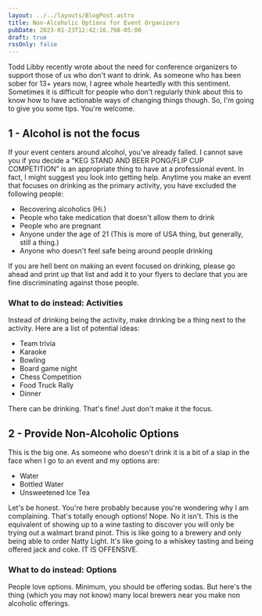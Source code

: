 ```yaml
---
layout: ../../layouts/BlogPost.astro
title: Non-Alcoholic Options for Event Organizers
pubDate: 2023-01-23T12:42:16.798-05:00
draft: true
rssOnly: false
---
```

Todd Libby recently wrote about the need for conference organizers to support those of us who don't want to drink. As someone who has been sober for 13+ years now, I agree whole heartedly with this sentiment. Sometimes it is difficult for people who don't regularly think about this to know how to have actionable ways of changing things though. So, I'm going to give you some tips. You're welcome.

## 1 - Alcohol is not the focus

If your event centers around alcohol, you've already failed. I cannot save you if you decide a “KEG STAND AND BEER PONG/FLIP CUP COMPETITION” is an appropriate thing to have at a professional event. In fact, I might suggest you look into getting help. Anytime you make an event that focuses on drinking as the primary activity, you have excluded the following people:

- Recovering alcoholics (Hi.)
- People who take medication that doesn't allow them to drink
- People who are pregnant
- Anyone under the age of 21 (This is more of USA thing, but generally, still a thing.)
- Anyone who doesn't feel safe being around people drinking

If you are hell bent on making an event focused on drinking, please go ahead and print up that list and add it to your flyers to declare that you are fine discriminating against those people.

### What to do instead: Activities

Instead of drinking being the activity, make drinking be a thing next to the activity. Here are a list of potential ideas:

- Team trivia
- Karaoke
- Bowling
- Board game night
- Chess Competition
- Food Truck Rally
- Dinner

There can be drinking. That's fine! Just don't make it the focus.

## 2 - Provide Non-Alcoholic Options

This is the big one. As someone who doesn't drink it is a bit of a slap in the face when I go to an event and my options are:

- Water
- Bottled Water
- Unsweetened Ice Tea

Let's be honest. You're here probably because you're wondering why I am complaining. That's totally enough options! Nope. No it isn't. This is the equivalent of showing up to a wine tasting to discover you will only be trying out a walmart brand pinot. This is like going to a brewery and only being able to order Natty Light. It's like going to a whiskey tasting and being offered jack and coke. IT IS OFFENSIVE.

### What to do instead: Options

People love options. Minimum, you should be offering sodas. But here's the thing (which you may not know) many local brewers near you make non alcoholic offerings.




